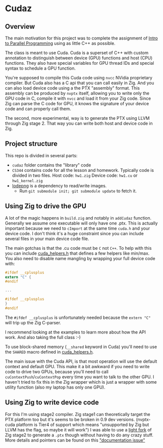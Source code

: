 # Cudaz

## Overview

The main motivation for this project 
was to complete the assignment of [Intro to Parallel Programming](https://classroom.udacity.com/courses/cs344)
using as little C++ as possible.

The class is meant to use Cuda. 
Cuda is a superset of C++ with custom annotation to distinguish between
device (GPU) functions and host (CPU) functions.
They also have special variables for GPU thread IDs 
and special syntax to schedule a GPU function.

You're supposed to compile this Cuda code using `nvcc` NVidia proprietary compiler.
But Cuda also has a C api that you can call easily in Zig.
And you can also load device code using a the PTX "assembly" format.
This assembly can be produced by `nvptx` itself, 
allowing you to write only the GPU code in C,
compile it with `nvcc` and load it from your Zig code.
Since Zig can parse the C code for GPU,
it knows the signature of your device code and can properly call them.

The second, more experimental, way is to generate the PTX
using LLVM through Zig stage 2.
That way you can write both host and device code in Zig.

## Project structure

This repo is divided in several parts:
* `cudaz` folder contains the "library" code
* `CS344` contains code for all the lesson and homework.
    Typically code is divided in two files.
    Host code: `hw1.zig`
    Device code: `hw1.cu` or `hw1_kernel.zig`
* [lodepng](https://github.com/lvandeve/lodepng) is a dependency to read/write images.
    * Run `git submodule init; git submodule update` to fetch it.

## Using Zig to drive the GPU

A lot of the magic happens in `build.zig` and notably in `addCudaz` function.
Generally we assume one executable will only have one .ptx.
This is actually important because we need to `cImport` at the same time
`cuda.h` and your device code.
I don't think it's a huge constraint since you can include several files
in your main device code file.

The main gotchas is that the .cu code must be `C` not `C++`.
To help with this you can include [cuda_helpers.h](./cudaz/cuda_helpers.h)
that defines a few helpers like min/max.
You also need to disable name mangling by wrapping your full device code with:

```C
#ifdef __cplusplus
extern "C" {
#endif

...

#ifdef __cplusplus
}
#endif
```

The `#ifdef __cplusplus` is unfortunately needed because
the `extern "C"` will trip up the Zig C-parser.

I recommend looking at the examples to learn more about how the API work.
And also taking the full class :-)

To use block-shared memory (`__shared` keyword in Cuda)
you'll need to use the `SHARED` macro defined in [cuda_helpers.h](./cudaz/cuda_helpers.h).

The main issue with the Cuda API,
is that most operation will use the default context and default GPU. 
This make it a bit awkward if you need to write code to drive two GPUs,
because you'll need to call `cuContextPush`/`cuContextPop` every time you want 
to talk to the other GPU.
I haven't tried to fix this in the Zig wrapper which is just a wrapper
with some utility function (also my laptop has only one GPU).

## Using Zig to write device code

For this I'm using stage2 compiler.
Zig stage1 can theoretically  target the PTX platform too
but it's seems to be broken in 0.9 dev versions.
(nvptx-cuda platform is Tier4 of support which means "unsupported by Zig but LLVM has the flag, so maybe it will work")
I was able to use a [light fork](https://github.com/gwenzek/zig/pull/1) 
of Zig stage2 to generate a `.ptx` though
without having to do any crazy stuff.
More details and pointers can be found on this ["documentation issue"](https://github.com/ziglang/zig/issues/10064)

